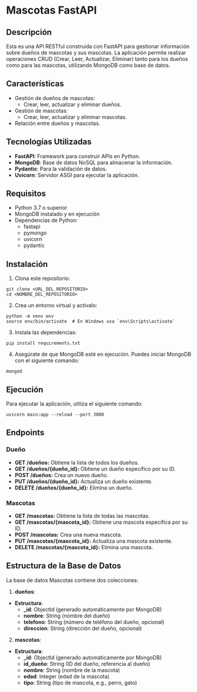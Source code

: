 # Mascotas FastAPI

## Descripción

Esta es una API RESTful construida con FastAPI para gestionar información sobre dueños de mascotas y sus mascotas. La aplicación permite realizar operaciones CRUD (Crear, Leer, Actualizar, Eliminar) tanto para los dueños como para las mascotas, utilizando MongoDB como base de datos.

## Características

- Gestión de dueños de mascotas:
  - Crear, leer, actualizar y eliminar dueños.
- Gestión de mascotas:
  - Crear, leer, actualizar y eliminar mascotas.
- Relación entre dueños y mascotas.

## Tecnologías Utilizadas

- **FastAPI**: Framework para construir APIs en Python.
- **MongoDB**: Base de datos NoSQL para almacenar la información.
- **Pydantic**: Para la validación de datos.
- **Uvicorn**: Servidor ASGI para ejecutar la aplicación.

## Requisitos

- Python 3.7 o superior
- MongoDB instalado y en ejecución
- Dependencias de Python:
  - fastapi
  - pymongo
  - uvicorn
  - pydantic

## Instalación

1. Clona este repositorio:

```
git clone <URL_DEL_REPOSITORIO>
cd <NOMBRE_DEL_REPOSITORIO>
```

2. Crea un entorno virtual y actívalo:

```
python -m venv env
source env/bin/activate  # En Windows usa `env\Scripts\activate`
```

3. Instala las dependencias:

```
pip install requirements.txt
```

4. Asegúrate de que MongoDB esté en ejecución. Puedes iniciar MongoDB con el siguiente comando:

```
mongod
```

## Ejecución

Para ejecutar la aplicación, utiliza el siguiente comando:

```
uvicorn main:app --reload --port 3000
```

## Endpoints

### Dueño
- **GET /dueños:** Obtiene la lista de todos los dueños.
- **GET /dueños/{dueño_id}:** Obtiene un dueño específico por su ID.
- **POST /dueños:** Crea un nuevo dueño.
- **PUT /dueños/{dueño_id}:** Actualiza un dueño existente.
- **DELETE /dueños/{dueño_id}:** Elimina un dueño.
### Mascotas
- **GET /mascotas:** Obtiene la lista de todas las mascotas.
- **GET /mascotas/{mascota_id}:** Obtiene una mascota específica por su ID.
- **POST /mascotas:** Crea una nueva mascota.
- **PUT /mascotas/{mascota_id}:** Actualiza una mascota existente.
- **DELETE /mascotas/{mascota_id}:** Elimina una mascota.

## Estructura de la Base de Datos

La base de datos Mascotas contiene dos colecciones:

1. **dueños**:

- **Estructura**:
    - **_id**: ObjectId (generado automáticamente por MongoDB)
    - **nombre**: String (nombre del dueño)
    - **telefono**: String (número de teléfono del dueño, opcional)
    - **direccion**: String (dirección del dueño, opcional)

2. **mascotas**:

- **Estructura**:
    - **_id**: ObjectId (generado automáticamente por MongoDB)
    - **id_dueño**: String (ID del dueño, referencia al dueño)
    - **nombre**: String (nombre de la mascota)
    - **edad**: Integer (edad de la mascota)
    - **tipo**: String (tipo de mascota, e.g., perro, gato)
